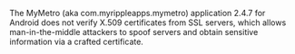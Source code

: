 The MyMetro (aka com.myrippleapps.mymetro) application 2.4.7 for Android does not verify X.509 certificates from SSL servers, which allows man-in-the-middle attackers to spoof servers and obtain sensitive information via a crafted certificate.